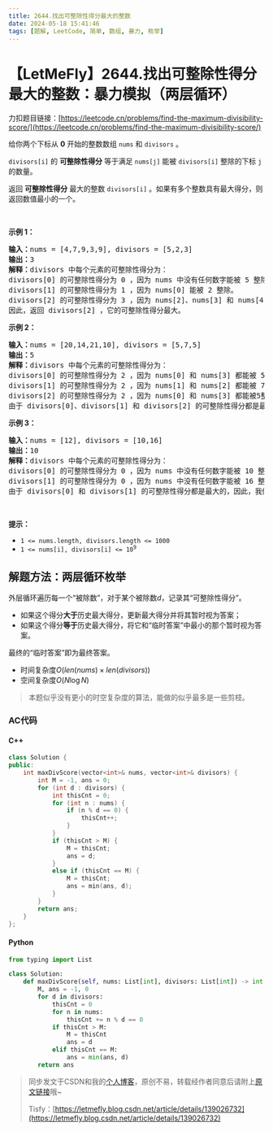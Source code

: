 ```yaml
---
title: 2644.找出可整除性得分最大的整数
date: 2024-05-18 15:41:46
tags: [题解, LeetCode, 简单, 数组, 暴力, 枚举]
---
```


# 【LetMeFly】2644.找出可整除性得分最大的整数：暴力模拟（两层循环）

力扣题目链接：[https://leetcode.cn/problems/find-the-maximum-divisibility-score/](https://leetcode.cn/problems/find-the-maximum-divisibility-score/)

<p>给你两个下标从 <strong>0</strong> 开始的整数数组 <code>nums</code> 和 <code>divisors</code> 。</p>

<p><code>divisors[i]</code> 的 <strong>可整除性得分</strong> 等于满足 <code>nums[j]</code> 能被 <code>divisors[i]</code> 整除的下标 <code>j</code> 的数量。</p>

<p>返回 <strong>可整除性得分</strong> 最大的整数 <code>divisors[i]</code> 。如果有多个整数具有最大得分，则返回数值最小的一个。</p>

<p>&nbsp;</p>

<p><strong>示例 1：</strong></p>

<pre>
<strong>输入：</strong>nums = [4,7,9,3,9], divisors = [5,2,3]
<strong>输出：</strong>3
<strong>解释：</strong>divisors 中每个元素的可整除性得分为：
divisors[0] 的可整除性得分为 0 ，因为 nums 中没有任何数字能被 5 整除。
divisors[1] 的可整除性得分为 1 ，因为 nums[0] 能被 2 整除。 
divisors[2] 的可整除性得分为 3 ，因为 nums[2]、nums[3] 和 nums[4] 都能被 3 整除。 
因此，返回 divisors[2] ，它的可整除性得分最大。
</pre>

<p><strong>示例 2：</strong></p>

<pre>
<strong>输入：</strong>nums = [20,14,21,10], divisors = [5,7,5]
<strong>输出：</strong>5
<strong>解释：</strong>divisors 中每个元素的可整除性得分为：
divisors[0] 的可整除性得分为 2 ，因为 nums[0] 和 nums[3] 都能被 5 整除。
divisors[1] 的可整除性得分为 2 ，因为 nums[1] 和 nums[2] 都能被 7 整除。
divisors[2] 的可整除性得分为 2 ，因为 nums[0] 和 nums[3] 都能被5整除。 
由于 divisors[0]、divisors[1] 和 divisors[2] 的可整除性得分都是最大的，因此，我们返回数值最小的一个，即 divisors[2] 。
</pre>

<p><strong>示例 3：</strong></p>

<pre>
<strong>输入：</strong>nums = [12], divisors = [10,16]
<strong>输出：</strong>10
<strong>解释：</strong>divisors 中每个元素的可整除性得分为：
divisors[0] 的可整除性得分为 0 ，因为 nums 中没有任何数字能被 10 整除。
divisors[1] 的可整除性得分为 0 ，因为 nums 中没有任何数字能被 16 整除。 
由于 divisors[0] 和 divisors[1] 的可整除性得分都是最大的，因此，我们返回数值最小的一个，即 divisors[0] 。
</pre>

<p>&nbsp;</p>

<p><strong>提示：</strong></p>

<ul>
	<li><code>1 &lt;= nums.length, divisors.length &lt;= 1000</code></li>
	<li><code>1 &lt;= nums[i], divisors[i] &lt;= 10<sup>9</sup></code></li>
</ul>


    
## 解题方法：两层循环枚举

外层循环遍历每一个“被除数”，对于某个被除数$d$，记录其“可整除性得分”。

+ 如果这个得分**大于**历史最大得分，更新最大得分并将其暂时视为答案；
+ 如果这个得分**等于**历史最大得分，将它和“临时答案”中最小的那个暂时视为答案。

最终的“临时答案”即为最终答案。

+ 时间复杂度$O(len(nums)\times len(divisors))$
+ 空间复杂度$O(N\log N)$

> 本题似乎没有更小的时空复杂度的算法，能做的似乎最多是一些剪枝。

### AC代码

#### C++

```cpp
class Solution {
public:
    int maxDivScore(vector<int>& nums, vector<int>& divisors) {
        int M = -1, ans = 0;
        for (int d : divisors) {
            int thisCnt = 0;
            for (int n : nums) {
                if (n % d == 0) {
                    thisCnt++;
                }
            }
            if (thisCnt > M) {
                M = thisCnt;
                ans = d;
            }
            else if (thisCnt == M) {
                M = thisCnt;
                ans = min(ans, d);
            }
        }
        return ans;
    }
};
```

#### Python

```python
from typing import List

class Solution:
    def maxDivScore(self, nums: List[int], divisors: List[int]) -> int:
        M, ans = -1, 0
        for d in divisors:
            thisCnt = 0
            for n in nums:
                thisCnt += n % d == 0
            if thisCnt > M:
                M = thisCnt
                ans = d
            elif thisCnt == M:
                ans = min(ans, d)
        return ans
```

> 同步发文于CSDN和我的[个人博客](https://blog.letmefly.xyz/)，原创不易，转载经作者同意后请附上[原文链接](https://blog.letmefly.xyz/2024/05/18/LeetCode%202644.%E6%89%BE%E5%87%BA%E5%8F%AF%E6%95%B4%E9%99%A4%E6%80%A7%E5%BE%97%E5%88%86%E6%9C%80%E5%A4%A7%E7%9A%84%E6%95%B4%E6%95%B0/)哦~
>
> Tisfy：[https://letmefly.blog.csdn.net/article/details/139026732](https://letmefly.blog.csdn.net/article/details/139026732)
